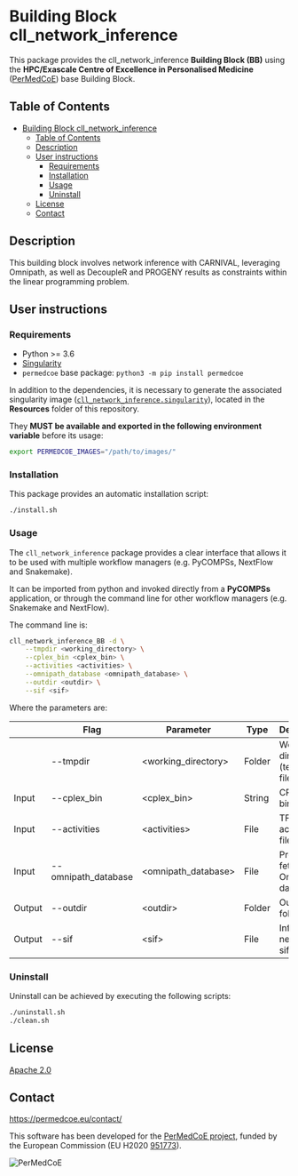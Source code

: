 # Building Block cll_network_inference

This package provides the cll_network_inference **Building Block (BB)** using the **HPC/Exascale Centre of Excellence in Personalised Medicine**
([PerMedCoE](https://permedcoe.eu/)) base Building Block.

## Table of Contents

- [Building Block cll\_network\_inference](#building-block-cll_network_inference)
  - [Table of Contents](#table-of-contents)
  - [Description](#description)
  - [User instructions](#user-instructions)
    - [Requirements](#requirements)
    - [Installation](#installation)
    - [Usage](#usage)
    - [Uninstall](#uninstall)
  - [License](#license)
  - [Contact](#contact)

## Description

This building block involves network inference with CARNIVAL, leveraging Omnipath, as well as DecoupleR and PROGENY results as constraints within the linear programming problem.

## User instructions

### Requirements

- Python >= 3.6
- [Singularity](https://singularity.lbl.gov/docs-installation)
- `permedcoe` base package: `python3 -m pip install permedcoe`

In addition to the dependencies, it is necessary to generate the associated
singularity image ([`cll_network_inference.singularity`](../Resources/images/cll_network_inference.singularity)),
located in the **Resources** folder of this repository.

They **MUST be available and exported in the following environment variable**
before its usage:

```bash
export PERMEDCOE_IMAGES="/path/to/images/"
```

### Installation

This package provides an automatic installation script:

```bash
./install.sh
```

### Usage

The `cll_network_inference` package provides a clear interface that allows
it to be used with multiple workflow managers (e.g. PyCOMPSs, NextFlow and
Snakemake).

It can be imported from python and invoked directly from a **PyCOMPSs**
application, or through the command line for other workflow managers
(e.g. Snakemake and NextFlow).

The command line is:

```bash
cll_network_inference_BB -d \
    --tmpdir <working_directory> \
    --cplex_bin <cplex_bin> \
    --activities <activities> \
    --omnipath_database <omnipath_database> \
    --outdir <outdir> \
    --sif <sif>
```

Where the parameters are:

|        | Flag                | Parameter            | Type   | Description                         |
|--------|---------------------|----------------------|--------|-------------------------------------|
|        | --tmpdir            | \<working_directory> | Folder | Working directory (temporary files) |
| Input  | --cplex_bin         | \<cplex_bin>         | String | CPLEX binary path                   |
| Input  | --activities        | \<activities>        | File   | TF inferred activities file         |
| Input  | --omnipath_database | \<omnipath_database> | File   | Pre-fetched Omnipath database       |
| Output | --outdir            | \<outdir>            | Folder | Output folder                       |
| Output | --sif               | \<sif>               | File   | Inferred network (in sif format)    |

### Uninstall

Uninstall can be achieved by executing the following scripts:

```bash
./uninstall.sh
./clean.sh
```

## License

[Apache 2.0](https://www.apache.org/licenses/LICENSE-2.0)

## Contact

<https://permedcoe.eu/contact/>

This software has been developed for the [PerMedCoE project](https://permedcoe.eu/), funded by the European Commission (EU H2020 [951773](https://cordis.europa.eu/project/id/951773)).

![](https://permedcoe.eu/wp-content/uploads/2020/11/logo_1.png "PerMedCoE")
